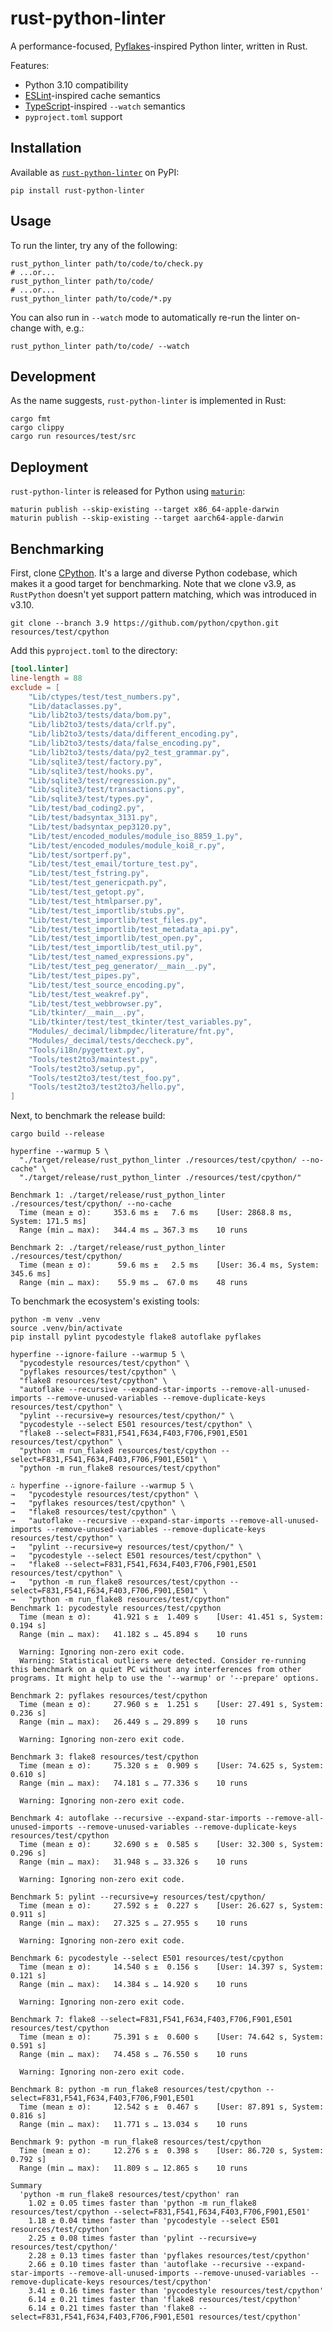 # rust-python-linter

A performance-focused, [Pyflakes](https://github.com/PyCQA/pyflakes)-inspired Python linter, written
in Rust.

Features:

- Python 3.10 compatibility
- [ESLint](https://eslint.org/docs/latest/user-guide/command-line-interface#caching)-inspired cache semantics
- [TypeScript](https://www.typescriptlang.org/docs/handbook/configuring-watch.html)-inspired `--watch` semantics
- `pyproject.toml` support

## Installation

Available as [`rust-python-linter`](https://pypi.org/project/rust-python-linter/) on PyPI:

```shell
pip install rust-python-linter
```

## Usage

To run the linter, try any of the following:

```shell
rust_python_linter path/to/code/to/check.py
# ...or...
rust_python_linter path/to/code/
# ...or...
rust_python_linter path/to/code/*.py
```

You can also run in `--watch` mode to automatically re-run the linter on-change with, e.g.:

```shell
rust_python_linter path/to/code/ --watch
```

## Development

As the name suggests, `rust-python-linter` is implemented in Rust:

```shell
cargo fmt
cargo clippy
cargo run resources/test/src
```

## Deployment

`rust-python-linter` is released for Python using [`maturin`](https://github.com/PyO3/maturin):

```shell
maturin publish --skip-existing --target x86_64-apple-darwin
maturin publish --skip-existing --target aarch64-apple-darwin
```

## Benchmarking

First, clone [CPython](https://github.com/python/cpython). It's a large and diverse Python codebase,
which makes it a good target for benchmarking. Note that we clone v3.9, as `RustPython` doesn't yet
support pattern matching, which was introduced in v3.10.

```shell
git clone --branch 3.9 https://github.com/python/cpython.git resources/test/cpython
```

Add this `pyproject.toml` to the directory:

```toml
[tool.linter]
line-length = 88
exclude = [
    "Lib/ctypes/test/test_numbers.py",
    "Lib/dataclasses.py",
    "Lib/lib2to3/tests/data/bom.py",
    "Lib/lib2to3/tests/data/crlf.py",
    "Lib/lib2to3/tests/data/different_encoding.py",
    "Lib/lib2to3/tests/data/false_encoding.py",
    "Lib/lib2to3/tests/data/py2_test_grammar.py",
    "Lib/sqlite3/test/factory.py",
    "Lib/sqlite3/test/hooks.py",
    "Lib/sqlite3/test/regression.py",
    "Lib/sqlite3/test/transactions.py",
    "Lib/sqlite3/test/types.py",
    "Lib/test/bad_coding2.py",
    "Lib/test/badsyntax_3131.py",
    "Lib/test/badsyntax_pep3120.py",
    "Lib/test/encoded_modules/module_iso_8859_1.py",
    "Lib/test/encoded_modules/module_koi8_r.py",
    "Lib/test/sortperf.py",
    "Lib/test/test_email/torture_test.py",
    "Lib/test/test_fstring.py",
    "Lib/test/test_genericpath.py",
    "Lib/test/test_getopt.py",
    "Lib/test/test_htmlparser.py",
    "Lib/test/test_importlib/stubs.py",
    "Lib/test/test_importlib/test_files.py",
    "Lib/test/test_importlib/test_metadata_api.py",
    "Lib/test/test_importlib/test_open.py",
    "Lib/test/test_importlib/test_util.py",
    "Lib/test/test_named_expressions.py",
    "Lib/test/test_peg_generator/__main__.py",
    "Lib/test/test_pipes.py",
    "Lib/test/test_source_encoding.py",
    "Lib/test/test_weakref.py",
    "Lib/test/test_webbrowser.py",
    "Lib/tkinter/__main__.py",
    "Lib/tkinter/test/test_tkinter/test_variables.py",
    "Modules/_decimal/libmpdec/literature/fnt.py",
    "Modules/_decimal/tests/deccheck.py",
    "Tools/i18n/pygettext.py",
    "Tools/test2to3/maintest.py",
    "Tools/test2to3/setup.py",
    "Tools/test2to3/test/test_foo.py",
    "Tools/test2to3/test2to3/hello.py",
]
```

Next, to benchmark the release build:

```shell
cargo build --release

hyperfine --warmup 5 \
  "./target/release/rust_python_linter ./resources/test/cpython/ --no-cache" \
  "./target/release/rust_python_linter ./resources/test/cpython/"

Benchmark 1: ./target/release/rust_python_linter ./resources/test/cpython/ --no-cache
  Time (mean ± σ):     353.6 ms ±   7.6 ms    [User: 2868.8 ms, System: 171.5 ms]
  Range (min … max):   344.4 ms … 367.3 ms    10 runs

Benchmark 2: ./target/release/rust_python_linter ./resources/test/cpython/
  Time (mean ± σ):      59.6 ms ±   2.5 ms    [User: 36.4 ms, System: 345.6 ms]
  Range (min … max):    55.9 ms …  67.0 ms    48 runs
```

To benchmark the ecosystem's existing tools:

```shell
python -m venv .venv
source .venv/bin/activate
pip install pylint pycodestyle flake8 autoflake pyflakes

hyperfine --ignore-failure --warmup 5 \
  "pycodestyle resources/test/cpython" \
  "pyflakes resources/test/cpython" \
  "flake8 resources/test/cpython" \
  "autoflake --recursive --expand-star-imports --remove-all-unused-imports --remove-unused-variables --remove-duplicate-keys resources/test/cpython" \
  "pylint --recursive=y resources/test/cpython/" \
  "pycodestyle --select E501 resources/test/cpython" \
  "flake8 --select=F831,F541,F634,F403,F706,F901,E501 resources/test/cpython" \
  "python -m run_flake8 resources/test/cpython --select=F831,F541,F634,F403,F706,F901,E501" \
  "python -m run_flake8 resources/test/cpython" 
```

```shell
∴ hyperfine --ignore-failure --warmup 5 \
→   "pycodestyle resources/test/cpython" \
→   "pyflakes resources/test/cpython" \
→   "flake8 resources/test/cpython" \
→   "autoflake --recursive --expand-star-imports --remove-all-unused-imports --remove-unused-variables --remove-duplicate-keys resources/test/cpython" \
→   "pylint --recursive=y resources/test/cpython/" \
→   "pycodestyle --select E501 resources/test/cpython" \
→   "flake8 --select=F831,F541,F634,F403,F706,F901,E501 resources/test/cpython" \
→   "python -m run_flake8 resources/test/cpython --select=F831,F541,F634,F403,F706,F901,E501" \
→   "python -m run_flake8 resources/test/cpython"
Benchmark 1: pycodestyle resources/test/cpython
  Time (mean ± σ):     41.921 s ±  1.409 s    [User: 41.451 s, System: 0.194 s]
  Range (min … max):   41.182 s … 45.894 s    10 runs

  Warning: Ignoring non-zero exit code.
  Warning: Statistical outliers were detected. Consider re-running this benchmark on a quiet PC without any interferences from other programs. It might help to use the '--warmup' or '--prepare' options.

Benchmark 2: pyflakes resources/test/cpython
  Time (mean ± σ):     27.960 s ±  1.251 s    [User: 27.491 s, System: 0.236 s]
  Range (min … max):   26.449 s … 29.899 s    10 runs

  Warning: Ignoring non-zero exit code.

Benchmark 3: flake8 resources/test/cpython
  Time (mean ± σ):     75.320 s ±  0.909 s    [User: 74.625 s, System: 0.610 s]
  Range (min … max):   74.181 s … 77.336 s    10 runs

  Warning: Ignoring non-zero exit code.

Benchmark 4: autoflake --recursive --expand-star-imports --remove-all-unused-imports --remove-unused-variables --remove-duplicate-keys resources/test/cpython
  Time (mean ± σ):     32.690 s ±  0.585 s    [User: 32.300 s, System: 0.296 s]
  Range (min … max):   31.948 s … 33.326 s    10 runs

  Warning: Ignoring non-zero exit code.

Benchmark 5: pylint --recursive=y resources/test/cpython/
  Time (mean ± σ):     27.592 s ±  0.227 s    [User: 26.627 s, System: 0.911 s]
  Range (min … max):   27.325 s … 27.955 s    10 runs

  Warning: Ignoring non-zero exit code.

Benchmark 6: pycodestyle --select E501 resources/test/cpython
  Time (mean ± σ):     14.540 s ±  0.156 s    [User: 14.397 s, System: 0.121 s]
  Range (min … max):   14.384 s … 14.920 s    10 runs

  Warning: Ignoring non-zero exit code.

Benchmark 7: flake8 --select=F831,F541,F634,F403,F706,F901,E501 resources/test/cpython
  Time (mean ± σ):     75.391 s ±  0.600 s    [User: 74.642 s, System: 0.591 s]
  Range (min … max):   74.458 s … 76.550 s    10 runs

  Warning: Ignoring non-zero exit code.

Benchmark 8: python -m run_flake8 resources/test/cpython --select=F831,F541,F634,F403,F706,F901,E501
  Time (mean ± σ):     12.542 s ±  0.467 s    [User: 87.891 s, System: 0.816 s]
  Range (min … max):   11.771 s … 13.034 s    10 runs

Benchmark 9: python -m run_flake8 resources/test/cpython
  Time (mean ± σ):     12.276 s ±  0.398 s    [User: 86.720 s, System: 0.792 s]
  Range (min … max):   11.809 s … 12.865 s    10 runs

Summary
  'python -m run_flake8 resources/test/cpython' ran
    1.02 ± 0.05 times faster than 'python -m run_flake8 resources/test/cpython --select=F831,F541,F634,F403,F706,F901,E501'
    1.18 ± 0.04 times faster than 'pycodestyle --select E501 resources/test/cpython'
    2.25 ± 0.08 times faster than 'pylint --recursive=y resources/test/cpython/'
    2.28 ± 0.13 times faster than 'pyflakes resources/test/cpython'
    2.66 ± 0.10 times faster than 'autoflake --recursive --expand-star-imports --remove-all-unused-imports --remove-unused-variables --remove-duplicate-keys resources/test/cpython'
    3.41 ± 0.16 times faster than 'pycodestyle resources/test/cpython'
    6.14 ± 0.21 times faster than 'flake8 resources/test/cpython'
    6.14 ± 0.21 times faster than 'flake8 --select=F831,F541,F634,F403,F706,F901,E501 resources/test/cpython'
```
